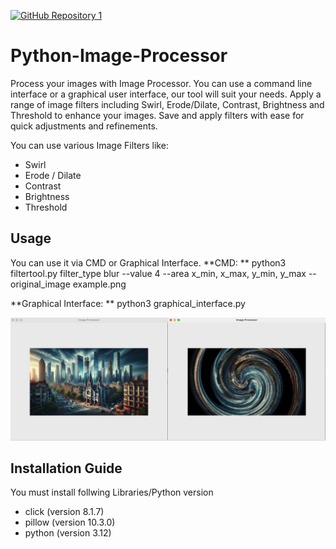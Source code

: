 [![GitHub Repository 1](https://img.shields.io/badge/GitHub-Explore%20the%20Code-blue?logo=github)](https://github.com/NoahMeissner/Python-Image-Processor/tree/main/Source_Code)

# Python-Image-Processor
Process your images with Image Processor. You can use a command line interface or a graphical user interface, our tool will suit your needs.
Apply a range of image filters including Swirl, Erode/Dilate, Contrast, Brightness and Threshold to enhance your images. Save and apply filters with ease for quick adjustments and refinements.

You can use various Image Filters like:
- Swirl
- Erode / Dilate
- Contrast
- Brightness
- Threshold

## Usage
You can use it via CMD or Graphical Interface.
**CMD:
**
python3 filtertool.py filter_type blur --value 4 --area x_min, x_max, y_min, y_max --original_image example.png

**Graphical Interface:
**
python3 graphical_interface.py

<img src="Filter_image.jpg">


## Installation Guide
You must install follwing Libraries/Python version
- click (version 8.1.7)
- pillow (version 10.3.0)
- python (version 3.12)
